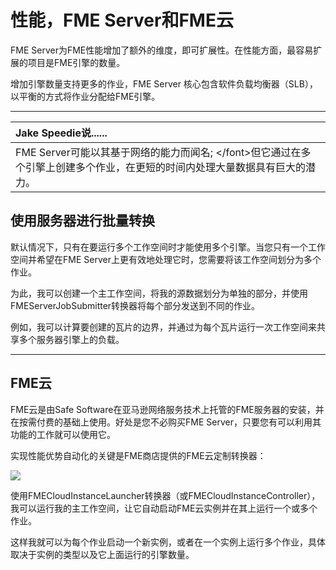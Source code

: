 # 性能，FME Server和FME云

FME Server为FME性能增加了额外的维度，即可扩展性。在性能方面，最容易扩展的项目是FME引擎的数量。

增加引擎数量支持更多的作业，FME Server 核心包含软件负载均衡器（SLB），以平衡的方式将作业分配给FME引擎。

---

| Jake Speedie说...... |
|:---|
| FME Server可能以其基于网络的能力而闻名; &lt;/font&gt;但它通过在多个引擎上创建多个作业，在更短的时间内处理大量数据具有巨大的潜力。 |

## 使用服务器进行批量转换

默认情况下，只有在要运行多个工作空间时才能使用多个引擎。当您只有一个工作空间并希望在FME Server上更有效地处理它时，您需要将该工作空间划分为多个作业。

为此，我可以创建一个主工作空间，将我的源数据划分为单独的部分，并使用FMEServerJobSubmitter转换器将每个部分发送到不同的作业。

例如，我可以计算要创建的瓦片的边界，并通过为每个瓦片运行一次工作空间来共享多个服务器引擎上的负载。

---

## FME云

FME云是由Safe Software在亚马逊网络服务技术上托管的FME服务器的安装，并在按需付费的基础上使用。好处是您不必购买FME Server，只要您有可以利用其功能的工作就可以使用它。

实现性能优势自动化的关键是FME商店提供的FME云定制转换器：

![](../../DesktopAdvanced2WorkspaceDesign/Images/Img2.045.FMECloudTransformers.png)

使用FMECloudInstanceLauncher转换器（或FMECloudInstanceController），我可以运行我的主工作空间，让它自动启动FME云实例并在其上运行一个或多个作业。

这样我就可以为每个作业启动一个新实例，或者在一个实例上运行多个作业，具体取决于实例的类型以及它上面运行的引擎数量。
